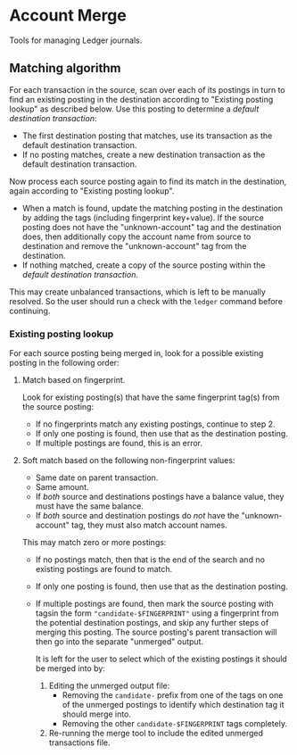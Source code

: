 # Account Merge

Tools for managing Ledger journals.

## Matching algorithm

For each transaction in the source, scan over each of its postings in turn to
find an existing posting in the destination according to "Existing posting
lookup" as described below. Use this posting to determine a _default
destination transaction_:

-   The first destination posting that matches, use its transaction as the
    default destination transaction.
-   If no posting matches, create a new destination transaction as the default
    destination transaction.

Now process each source posting again to find its match in the destination,
again according to "Existing posting lookup".

-   When a match is found, update the matching posting in the destination by
    adding the tags (including fingerprint key+value). If the source posting
    does not have the "unknown-account" tag and the destination does, then
    additionally copy the account name from source to destination and remove
    the "unknown-account" tag from the destination.
-   If nothing matched, create a copy of the source posting within the _default
    destination transaction_.

This may create unbalanced transactions, which is left to be manually resolved.
So the user should run a check with the `ledger` command before continuing.

### Existing posting lookup

For each source posting being merged in, look for a possible existing posting
in the following order:

1. Match based on fingerprint.

    Look for existing posting(s) that have the same fingerprint tag(s) from the
    source posting:

    - If no fingerprints match any existing postings, continue to step 2.
    - If only one posting is found, then use that as the destination posting.
    - If multiple postings are found, this is an error.

2. Soft match based on the following non-fingerprint values:

    - Same date on parent transaction.
    - Same amount.
    - If _both_ source and destinations postings have a balance value, they
      must have the same balance.
    - If _both_ source and destination postings do _not_ have the
      "unknown-account" tag, they must also match account names.

    This may match zero or more postings:

    - If no postings match, then that is the end of the search and no existing
      postings are found to match.
    - If only one posting is found, then use that as the destination posting.
    - If multiple postings are found, then mark the source posting with tagsin
      the form `"candidate-$FINGERPRINT"` using a fingerprint from the
      potential destination postings, and skip any further steps of merging
      this posting. The source posting's parent transaction will then go into
      the separate "unmerged" output.

        It is left for the user to select which of the existing postings it
        should be merged into by:

        1. Editing the unmerged output file:
            - Removing the `candidate-` prefix from one of the tags on one of
              the unmerged postings to identify which destination tag it should
              merge into.
            - Removing the other `candidate-$FINGERPRINT` tags completely.
        2. Re-running the merge tool to include the edited unmerged
           transactions file.
